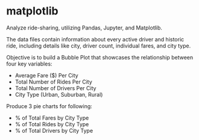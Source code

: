 # matplotlib

Analyze ride-sharing, utilizing Pandas, Jupyter, and Matplotlib.

The data files contain information about every active driver and historic ride, including details like city, driver count, individual fares, and city type.

Objective is to build a Bubble Plot that showcases the relationship between four key variables:

* Average Fare ($) Per City
* Total Number of Rides Per City
* Total Number of Drivers Per City
* City Type (Urban, Suburban, Rural)

Produce 3 pie charts for following:

* % of Total Fares by City Type
* % of Total Rides by City Type
* % of Total Drivers by City Type
